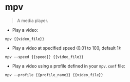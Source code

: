 # mpv

> A media player.

- Play a video:

`mpv {{video_file}}`

- Play a video at specified speed (0.01 to 100, default 1):

`mpv --speed {{speed}} {{video_file}}`

- Play a video using a profile defined in your `mpv.conf` file:

`mpv --profile {{profile_name}} {{video_file}}`
